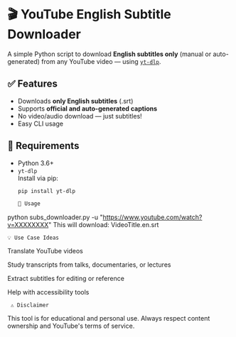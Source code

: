 # 🎬 YouTube English Subtitle Downloader

A simple Python script to download **English subtitles only** (manual or auto-generated) from any YouTube video — using [`yt-dlp`](https://github.com/yt-dlp/yt-dlp).

## ✅ Features

- Downloads **only English subtitles** (.srt)
- Supports **official and auto-generated captions**
- No video/audio download — just subtitles!
- Easy CLI usage

## 🧰 Requirements

- Python 3.6+
- `yt-dlp`  
  Install via pip:
  ```bash
  pip install yt-dlp

  🚀 Usage
  
python subs_downloader.py -u "https://www.youtube.com/watch?v=XXXXXXXX"
This will download: VideoTitle.en.srt

    💡 Use Case Ideas

  Translate YouTube videos

  Study transcripts from talks, documentaries, or lectures

   Extract subtitles for editing or reference

  Help with accessibility tools

     ⚠️ Disclaimer

This tool is for educational and personal use. Always respect content ownership and YouTube's terms of service.
  
